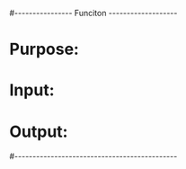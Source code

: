 #---------------- Funciton -------------------
# Purpose: 
# Input: 
# Output:
#---------------------------------------------

